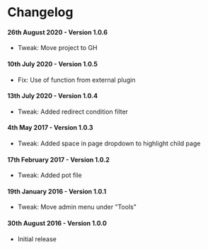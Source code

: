 # Changelog

#### 26th August 2020 - Version 1.0.6

-   Tweak: Move project to GH

#### 10th July 2020 - Version 1.0.5

-   Fix: Use of function from external plugin

#### 13th July 2020 - Version 1.0.4

-   Tweak: Added redirect condition filter

#### 4th May 2017 - Version 1.0.3

-   Tweak: Added space in page dropdown to highlight child page

#### 17th February 2017 - Version 1.0.2

-   Tweak: Added pot file

#### 19th January 2016 - Version 1.0.1

-   Tweak: Move admin menu under "Tools"

#### 30th August 2016 - Version 1.0.0

-   Initial release
